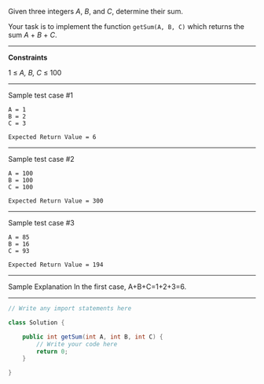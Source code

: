 Given three integers *A*, *B*, and *C*, determine their sum.

Your task is to implement the function ```getSum(A, B, C)``` which returns the sum *A* + *B* + *C*.

---

**Constraints**

1 ≤ *A, B, C* ≤ 100

---

Sample test case #1
```
A = 1
B = 2
C = 3
```
```
Expected Return Value = 6
```
---

Sample test case #2
```
A = 100
B = 100
C = 100
```
```
Expected Return Value = 300
```
---

Sample test case #3
```
A = 85
B = 16
C = 93
```
```
Expected Return Value = 194
```
---

Sample Explanation
In the first case, A+B+C=1+2+3=6.

---
```java
// Write any import statements here

class Solution {

    public int getSum(int A, int B, int C) {
        // Write your code here
        return 0;
    }

}

```